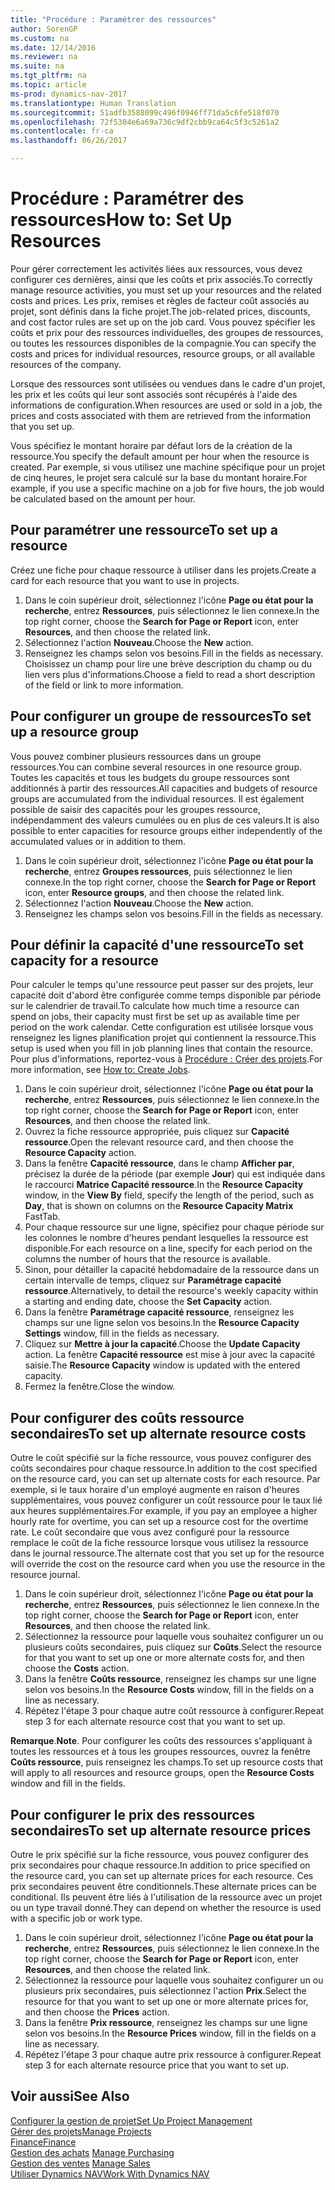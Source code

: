 ```yaml
---
title: "Procédure : Paramétrer des ressources"
author: SorenGP
ms.custom: na
ms.date: 12/14/2016
ms.reviewer: na
ms.suite: na
ms.tgt_pltfrm: na
ms.topic: article
ms-prod: dynamics-nav-2017
ms.translationtype: Human Translation
ms.sourcegitcommit: 51adfb3588099c496f0946ff71da5c6fe518f070
ms.openlocfilehash: 72f5304e6a69a736c9df2cbb9ca64c5f3c5261a2
ms.contentlocale: fr-ca
ms.lasthandoff: 06/26/2017

---
```


# <a name="how-to-set-up-resources"></a><span data-ttu-id="f5c59-102">Procédure : Paramétrer des ressources</span><span class="sxs-lookup"><span data-stu-id="f5c59-102">How to: Set Up Resources</span></span>
<span data-ttu-id="f5c59-103">Pour gérer correctement les activités liées aux ressources, vous devez configurer ces dernières, ainsi que les coûts et prix associés.</span><span class="sxs-lookup"><span data-stu-id="f5c59-103">To correctly manage resource activities, you must set up your resources and the related costs and prices.</span></span> <span data-ttu-id="f5c59-104">Les prix, remises et règles de facteur coût associés au projet, sont définis dans la fiche projet.</span><span class="sxs-lookup"><span data-stu-id="f5c59-104">The job-related prices, discounts, and cost factor rules are set up on the job card.</span></span> <span data-ttu-id="f5c59-105">Vous pouvez spécifier les coûts et prix pour des ressources individuelles, des groupes de ressources, ou toutes les ressources disponibles de la compagnie.</span><span class="sxs-lookup"><span data-stu-id="f5c59-105">You can specify the costs and prices for individual resources, resource groups, or all available resources of the company.</span></span>

<span data-ttu-id="f5c59-106">Lorsque des ressources sont utilisées ou vendues dans le cadre d'un projet, les prix et les coûts qui leur sont associés sont récupérés à l'aide des informations de configuration.</span><span class="sxs-lookup"><span data-stu-id="f5c59-106">When resources are used or sold in a job, the prices and costs associated with them are retrieved from the information that you set up.</span></span>

<span data-ttu-id="f5c59-107">Vous spécifiez le montant horaire par défaut lors de la création de la ressource.</span><span class="sxs-lookup"><span data-stu-id="f5c59-107">You specify the default amount per hour when the resource is created.</span></span> <span data-ttu-id="f5c59-108">Par exemple, si vous utilisez une machine spécifique pour un projet de cinq heures, le projet sera calculé sur la base du montant horaire.</span><span class="sxs-lookup"><span data-stu-id="f5c59-108">For example, if you use a specific machine on a job for five hours, the job would be calculated based on the amount per hour.</span></span>

## <a name="to-set-up-a-resource"></a><span data-ttu-id="f5c59-109">Pour paramétrer une ressource</span><span class="sxs-lookup"><span data-stu-id="f5c59-109">To set up a resource</span></span>
<span data-ttu-id="f5c59-110">Créez une fiche pour chaque ressource à utiliser dans les projets.</span><span class="sxs-lookup"><span data-stu-id="f5c59-110">Create a card for each resource that you want to use in projects.</span></span>

1. <span data-ttu-id="f5c59-111">Dans le coin supérieur droit, sélectionnez l'icône **Page ou état pour la recherche**, entrez **Ressources**, puis sélectionnez le lien connexe.</span><span class="sxs-lookup"><span data-stu-id="f5c59-111">In the top right corner, choose the **Search for Page or Report** icon, enter **Resources**, and then choose the related link.</span></span>
2. <span data-ttu-id="f5c59-112">Sélectionnez l'action **Nouveau**.</span><span class="sxs-lookup"><span data-stu-id="f5c59-112">Choose the **New** action.</span></span>
3. <span data-ttu-id="f5c59-113">Renseignez les champs selon vos besoins.</span><span class="sxs-lookup"><span data-stu-id="f5c59-113">Fill in the fields as necessary.</span></span> <span data-ttu-id="f5c59-114">Choisissez un champ pour lire une brève description du champ ou du lien vers plus d'informations.</span><span class="sxs-lookup"><span data-stu-id="f5c59-114">Choose a field to read a short description of the field or link to more information.</span></span>  

## <a name="to-set-up-a-resource-group"></a><span data-ttu-id="f5c59-115">Pour configurer un groupe de ressources</span><span class="sxs-lookup"><span data-stu-id="f5c59-115">To set up a resource group</span></span>
<span data-ttu-id="f5c59-116">Vous pouvez combiner plusieurs ressources dans un groupe ressources.</span><span class="sxs-lookup"><span data-stu-id="f5c59-116">You can combine several resources in one resource group.</span></span> <span data-ttu-id="f5c59-117">Toutes les capacités et tous les budgets du groupe ressources sont additionnés à partir des ressources.</span><span class="sxs-lookup"><span data-stu-id="f5c59-117">All capacities and budgets of resource groups are accumulated from the individual resources.</span></span> <span data-ttu-id="f5c59-118">Il est également possible de saisir des capacités pour les groupes ressource, indépendamment des valeurs cumulées ou en plus de ces valeurs.</span><span class="sxs-lookup"><span data-stu-id="f5c59-118">It is also possible to enter capacities for resource groups either independently of the accumulated values or in addition to them.</span></span>

1. <span data-ttu-id="f5c59-119">Dans le coin supérieur droit, sélectionnez l'icône **Page ou état pour la recherche**, entrez **Groupes ressources**, puis sélectionnez le lien connexe.</span><span class="sxs-lookup"><span data-stu-id="f5c59-119">In the top right corner, choose the **Search for Page or Report** icon, enter **Resource groups**, and then choose the related link.</span></span>
2. <span data-ttu-id="f5c59-120">Sélectionnez l'action **Nouveau**.</span><span class="sxs-lookup"><span data-stu-id="f5c59-120">Choose the **New** action.</span></span>
3. <span data-ttu-id="f5c59-121">Renseignez les champs selon vos besoins.</span><span class="sxs-lookup"><span data-stu-id="f5c59-121">Fill in the fields as necessary.</span></span>

## <a name="to-set-capacity-for-a-resource"></a><span data-ttu-id="f5c59-122">Pour définir la capacité d'une ressource</span><span class="sxs-lookup"><span data-stu-id="f5c59-122">To set capacity for a resource</span></span> 
<span data-ttu-id="f5c59-123">Pour calculer le temps qu'une ressource peut passer sur des projets, leur capacité doit d'abord être configurée comme temps disponible par période sur le calendrier de travail.</span><span class="sxs-lookup"><span data-stu-id="f5c59-123">To calculate how much time a resource can spend on jobs, their capacity must first be set up as available time per period on the work calendar.</span></span> <span data-ttu-id="f5c59-124">Cette configuration est utilisée lorsque vous renseignez les lignes planification projet qui contiennent la ressource.</span><span class="sxs-lookup"><span data-stu-id="f5c59-124">This setup is used when you fill in job planning lines that contain the resource.</span></span> <span data-ttu-id="f5c59-125">Pour plus d'informations, reportez-vous à [Procédure : Créer des projets](projects-how-create-jobs.md).</span><span class="sxs-lookup"><span data-stu-id="f5c59-125">For more information, see [How to: Create Jobs](projects-how-create-jobs.md).</span></span>

1. <span data-ttu-id="f5c59-126">Dans le coin supérieur droit, sélectionnez l'icône **Page ou état pour la recherche**, entrez **Ressources**, puis sélectionnez le lien connexe.</span><span class="sxs-lookup"><span data-stu-id="f5c59-126">In the top right corner, choose the **Search for Page or Report** icon, enter **Resources**, and then choose the related link.</span></span>
2. <span data-ttu-id="f5c59-127">Ouvrez la fiche ressource appropriée, puis cliquez sur **Capacité ressource**.</span><span class="sxs-lookup"><span data-stu-id="f5c59-127">Open the relevant resource card, and then choose the **Resource Capacity** action.</span></span>
3. <span data-ttu-id="f5c59-128">Dans la fenêtre **Capacité ressource**, dans le champ **Afficher par**, précisez la durée de la période (par exemple **Jour**) qui est indiquée dans le raccourci **Matrice Capacité ressource**.</span><span class="sxs-lookup"><span data-stu-id="f5c59-128">In the **Resource Capacity** window, in the **View By** field, specify the length of the period, such as **Day**, that is shown on columns on the **Resource Capacity Matrix** FastTab.</span></span>
4. <span data-ttu-id="f5c59-129">Pour chaque ressource sur une ligne, spécifiez pour chaque période sur les colonnes le nombre d'heures pendant lesquelles la ressource est disponible.</span><span class="sxs-lookup"><span data-stu-id="f5c59-129">For each resource on a line, specify for each period on the columns the number of hours that the resource is available.</span></span>
5. <span data-ttu-id="f5c59-130">Sinon, pour détailler la capacité hebdomadaire de la ressource dans un certain intervalle de temps, cliquez sur **Paramétrage capacité ressource**.</span><span class="sxs-lookup"><span data-stu-id="f5c59-130">Alternatively, to detail the resource's weekly capacity within a starting and ending date, choose the **Set Capacity** action.</span></span>
6. <span data-ttu-id="f5c59-131">Dans la fenêtre **Paramétrage capacité ressource**, renseignez les champs sur une ligne selon vos besoins.</span><span class="sxs-lookup"><span data-stu-id="f5c59-131">In the **Resource Capacity Settings** window, fill in the fields as necessary.</span></span>
7. <span data-ttu-id="f5c59-132">Cliquez sur **Mettre à jour la capacité**.</span><span class="sxs-lookup"><span data-stu-id="f5c59-132">Choose the **Update Capacity** action.</span></span> <span data-ttu-id="f5c59-133">La fenêtre **Capacité ressource** est mise à jour avec la capacité saisie.</span><span class="sxs-lookup"><span data-stu-id="f5c59-133">The **Resource Capacity** window is updated with the entered capacity.</span></span>
8. <span data-ttu-id="f5c59-134">Fermez la fenêtre.</span><span class="sxs-lookup"><span data-stu-id="f5c59-134">Close the window.</span></span>

## <a name="to-set-up-alternate-resource-costs"></a><span data-ttu-id="f5c59-135">Pour configurer des coûts ressource secondaires</span><span class="sxs-lookup"><span data-stu-id="f5c59-135">To set up alternate resource costs</span></span>
<span data-ttu-id="f5c59-136">Outre le coût spécifié sur la fiche ressource, vous pouvez configurer des coûts secondaires pour chaque ressource.</span><span class="sxs-lookup"><span data-stu-id="f5c59-136">In addition to the cost specified on the resource card, you can set up alternate costs for each resource.</span></span> <span data-ttu-id="f5c59-137">Par exemple, si le taux horaire d'un employé augmente en raison d'heures supplémentaires, vous pouvez configurer un coût ressource pour le taux lié aux heures supplémentaires.</span><span class="sxs-lookup"><span data-stu-id="f5c59-137">For example, if you pay an employee a higher hourly rate for overtime, you can set up a resource cost for the overtime rate.</span></span> <span data-ttu-id="f5c59-138">Le coût secondaire que vous avez configuré pour la ressource remplace le coût de la fiche ressource lorsque vous utilisez la ressource dans le journal ressource.</span><span class="sxs-lookup"><span data-stu-id="f5c59-138">The alternate cost that you set up for the resource will override the cost on the resource card when you use the resource in the resource journal.</span></span>

1. <span data-ttu-id="f5c59-139">Dans le coin supérieur droit, sélectionnez l'icône **Page ou état pour la recherche**, entrez **Ressources**, puis sélectionnez le lien connexe.</span><span class="sxs-lookup"><span data-stu-id="f5c59-139">In the top right corner, choose the **Search for Page or Report** icon, enter **Resources**, and then choose the related link.</span></span>  
2. <span data-ttu-id="f5c59-140">Sélectionnez la ressource pour laquelle vous souhaitez configurer un ou plusieurs coûts secondaires, puis cliquez sur **Coûts**.</span><span class="sxs-lookup"><span data-stu-id="f5c59-140">Select the resource for that you want to set up one or more alternate costs for, and then choose the **Costs** action.</span></span>  
3. <span data-ttu-id="f5c59-141">Dans la fenêtre **Coûts ressource**, renseignez les champs sur une ligne selon vos besoins.</span><span class="sxs-lookup"><span data-stu-id="f5c59-141">In the **Resource Costs** window, fill in the fields on a line as necessary.</span></span>  
4. <span data-ttu-id="f5c59-142">Répétez l'étape 3 pour chaque autre coût ressource à configurer.</span><span class="sxs-lookup"><span data-stu-id="f5c59-142">Repeat step 3 for each alternate resource cost that you want to set up.</span></span>

<span data-ttu-id="f5c59-143">**Remarque**.</span><span class="sxs-lookup"><span data-stu-id="f5c59-143">**Note**.</span></span> <span data-ttu-id="f5c59-144">Pour configurer les coûts des ressources s'appliquant à toutes les ressources et à tous les groupes ressources, ouvrez la fenêtre **Coûts ressource**, puis renseignez les champs.</span><span class="sxs-lookup"><span data-stu-id="f5c59-144">To set up resource costs that will apply to all resources and resource groups, open the **Resource Costs** window and fill in the fields.</span></span>

## <a name="to-set-up-alternate-resource-prices"></a><span data-ttu-id="f5c59-145">Pour configurer le prix des ressources secondaires</span><span class="sxs-lookup"><span data-stu-id="f5c59-145">To set up alternate resource prices</span></span>  
<span data-ttu-id="f5c59-146">Outre le prix spécifié sur la fiche ressource, vous pouvez configurer des prix secondaires pour chaque ressource.</span><span class="sxs-lookup"><span data-stu-id="f5c59-146">In addition to price specified on the resource card, you can set up alternate prices for each resource.</span></span> <span data-ttu-id="f5c59-147">Ces prix secondaires peuvent être conditionnels.</span><span class="sxs-lookup"><span data-stu-id="f5c59-147">These alternate prices can be conditional.</span></span> <span data-ttu-id="f5c59-148">Ils peuvent être liés à l'utilisation de la ressource avec un projet ou un type travail donné.</span><span class="sxs-lookup"><span data-stu-id="f5c59-148">They can depend on whether the resource is used with a specific job or work type.</span></span>

1. <span data-ttu-id="f5c59-149">Dans le coin supérieur droit, sélectionnez l'icône **Page ou état pour la recherche**, entrez **Ressources**, puis sélectionnez le lien connexe.</span><span class="sxs-lookup"><span data-stu-id="f5c59-149">In the top right corner, choose the **Search for Page or Report** icon, enter **Resources**, and then choose the related link.</span></span>
2. <span data-ttu-id="f5c59-150">Sélectionnez la ressource pour laquelle vous souhaitez configurer un ou plusieurs prix secondaires, puis sélectionnez l'action **Prix**.</span><span class="sxs-lookup"><span data-stu-id="f5c59-150">Select the resource for that you want to set up one or more alternate prices for, and then choose the **Prices** action.</span></span>
3. <span data-ttu-id="f5c59-151">Dans la fenêtre **Prix ressource**, renseignez les champs sur une ligne selon vos besoins.</span><span class="sxs-lookup"><span data-stu-id="f5c59-151">In the **Resource Prices** window, fill in the fields on a line as necessary.</span></span>
4. <span data-ttu-id="f5c59-152">Répétez l'étape 3 pour chaque autre prix ressource à configurer.</span><span class="sxs-lookup"><span data-stu-id="f5c59-152">Repeat step 3 for each alternate resource price that you want to set up.</span></span>

## <a name="see-also"></a><span data-ttu-id="f5c59-153">Voir aussi</span><span class="sxs-lookup"><span data-stu-id="f5c59-153">See Also</span></span>
[<span data-ttu-id="f5c59-154">Configurer la gestion de projet</span><span class="sxs-lookup"><span data-stu-id="f5c59-154">Set Up Project Management</span></span>](projects-setup-projects.md)  
[<span data-ttu-id="f5c59-155">Gérer des projets</span><span class="sxs-lookup"><span data-stu-id="f5c59-155">Manage Projects</span></span>](projects-manage-projects.md)  
[<span data-ttu-id="f5c59-156">Finance</span><span class="sxs-lookup"><span data-stu-id="f5c59-156">Finance</span></span>](finance-setup.md)  
<span data-ttu-id="f5c59-157">[Gestion des achats](purchasing-manage-purchasing.md)       </span><span class="sxs-lookup"><span data-stu-id="f5c59-157">[Manage Purchasing](purchasing-manage-purchasing.md)       </span></span>  
<span data-ttu-id="f5c59-158">[Gestion des ventes](sales-manage-sales.md)    </span><span class="sxs-lookup"><span data-stu-id="f5c59-158">[Manage Sales](sales-manage-sales.md)    </span></span>  
[<span data-ttu-id="f5c59-159">Utiliser Dynamics NAV</span><span class="sxs-lookup"><span data-stu-id="f5c59-159">Work With Dynamics NAV</span></span>](ui-work-product.md)  

